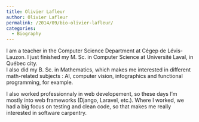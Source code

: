 ```yaml
---
title: Olivier Lafleur
author: Olivier Lafleur
permalink: /2014/09/bio-olivier-lafleur/
categories:
  - Biography
---
```

I am a teacher in the Computer Science Department at Cégep de Lévis-Lauzon. I just finished my M. Sc. in Computer Science at Université Laval, in Québec city.  
I also did my B. Sc. in Mathematics, which makes me interested in different math-related subjects : AI, computer vision, infographics and functional programming, for example.

I also worked professionnaly in web developement, so these days I&#8217;m mostly into web frameworks (Django, Laravel, etc.). Where I worked, we had a big focus on testing and clean code, so that makes me really interested in software carpentry.
